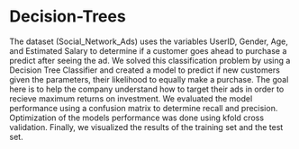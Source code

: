 # Decision-Trees
The dataset (Social_Network_Ads) uses the variables UserID, Gender, Age, and Estimated Salary to determine if a customer goes ahead to purchase a predict after seeing the ad. We solved this classification problem by using a Decision Tree Classifier and created a model to predict if new customers given the parameters, their likelihood to equally make a purchase. The goal here is to help the company understand how to target their ads in order to recieve maximum returns on investment. We evaluated the model performance using a confusion matrix to determine recall and precision. Optimization of the models performance was done using kfold cross validation. Finally, we visualized the results of the training set and the test set.
